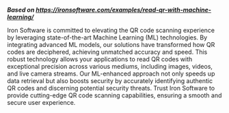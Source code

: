***Based on <https://ironsoftware.com/examples/read-qr-with-machine-learning/>***

Iron Software is committed to elevating the QR code scanning experience by leveraging state-of-the-art Machine Learning (ML) technologies. By integrating advanced ML models, our solutions have transformed how QR codes are deciphered, achieving unmatched accuracy and speed. This robust technology allows your applications to read QR codes with exceptional precision across various mediums, including images, videos, and live camera streams. Our ML-enhanced approach not only speeds up data retrieval but also boosts security by accurately identifying authentic QR codes and discerning potential security threats. Trust Iron Software to provide cutting-edge QR code scanning capabilities, ensuring a smooth and secure user experience.